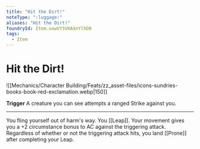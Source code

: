 ```yaml
---
title: "Hit the Dirt!"
noteType: ":luggage:"
aliases: "Hit the Dirt!"
foundryId: Item.oawVY3VKA4nYlhDO
tags:
  - Item
---
```


# Hit the Dirt!
![[Mechanics/Character Building/Feats/zz_asset-files/icons-sundries-books-book-red-exclamation.webp|150]]

**Trigger** A creature you can see attempts a ranged Strike against you.

* * *

You fling yourself out of harm's way. You [[Leap]]. Your movement gives you a +2 circumstance bonus to AC against the triggering attack. Regardless of whether or not the triggering attack hits, you land [[Prone]] after completing your Leap.
